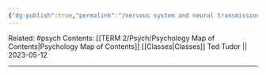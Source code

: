 ```yaml
---
{"dg-publish":true,"permalink":"/nervous system and neural transmission/"}
---
```


Related: #psych
Contents: [[TERM 2/Psych/Psychology Map of Contents\|Psychology Map of Contents]]
[[Classes\|Classes]]
Ted Tudor || 2023-05-12
***
